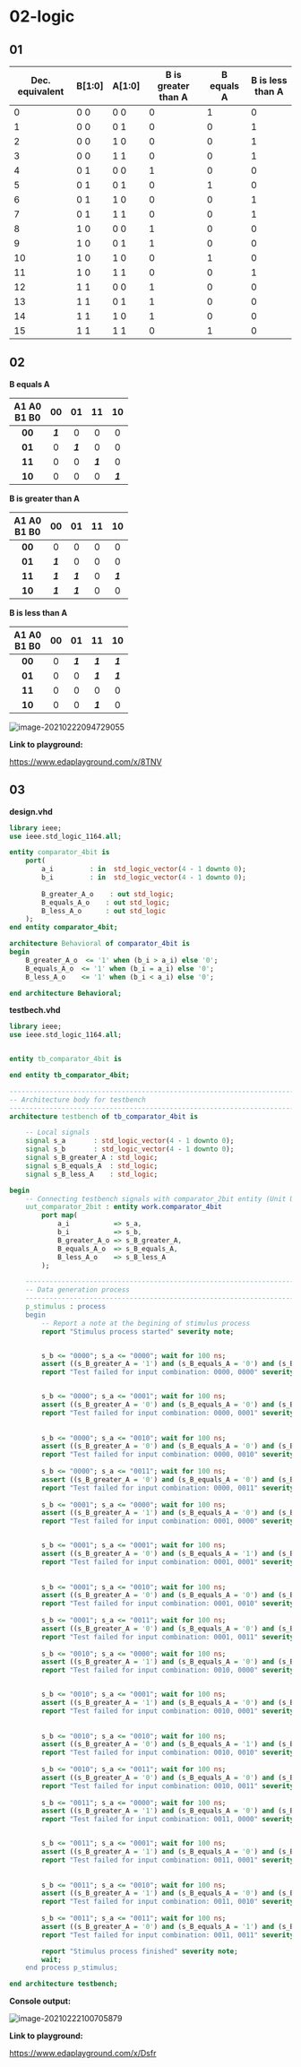 

# 02-logic

## 01

| Dec. equivalent |	B[1:0] |	A[1:0]	| B is greater than A |	B equals A |	B is less than A |
| ------------- | ------------- | ------------- | ------------- | ------------- | ------------- |
| 0 | 0 0 | 0 0 | 0 | 1 | 0|
| 1 | 0 0 | 0 1 | 0 | 0 | 1|
| 2 | 0 0 | 1 0 | 0 | 0 | 1|
| 3 | 0 0 | 1 1 | 0 | 0 | 1|
| 4 | 0 1 | 0 0 | 1 | 0 | 0|
| 5 | 0 1 | 0 1 | 0 | 1 | 0|
| 6 | 0 1 | 1 0 | 0 | 0 | 1|
| 7 | 0 1 | 1 1 | 0 | 0 | 1|
| 8 | 1 0 | 0 0 | 1 | 0 | 0|
| 9 | 1 0 | 0 1 | 1 | 0 | 0|
| 10 | 1 0 | 1 0 | 0 | 1 | 0|
| 11 | 1 0 | 1 1 | 0 | 0 | 1|
| 12 | 1 1 | 0 0 | 1 | 0 | 0|
| 13 | 1 1 | 0 1 | 1 | 0 | 0|
| 14 | 1 1 | 1 0 | 1 | 0 | 0|
| 15 | 1 1 | 1 1 | 0 | 1 | 0|

## 02

**B equals A**



| A1 A0<br />B1 B0 |   00    |   01    |   11    |   10    |
| :----: | :-----: | :-----: | :-----: | :-----: |
| **00** | ***1*** |    0    |    0    |    0    |
| **01** |    0    | ***1*** |    0    |    0    |
| **11** |    0    |    0    | ***1*** |    0    |
| **10** |    0    |    0    |    0    | ***1*** |

**B is greater than A**

| A1 A0<br />B1 B0 |   00    |   01    |  11  |   10    |
| :--------------: | :-----: | :-----: | :--: | :-----: |
|      **00**      |    0    |    0    |  0   |    0    |
|      **01**      | ***1*** |    0    |  0   |    0    |
|      **11**      | ***1*** | ***1*** |  0   | ***1*** |
|      **10**      | ***1*** | ***1*** |  0   |    0    |

**B is less than A**

| A1 A0<br />B1 B0 |  00  |   01    |   11    |   10    |
| :--------------: | :--: | :-----: | :-----: | :-----: |
|      **00**      |  0   | ***1*** | ***1*** | ***1*** |
|      **01**      |  0   |    0    | ***1*** | ***1*** |
|      **11**      |  0   |    0    |    0    |    0    |
|      **10**      |  0   |    0    | ***1*** |    0    |





![image-20210222094729055](image-20210222094729055.png)

**Link to playground:**

https://www.edaplayground.com/x/8TNV

## 03

**design.vhd**

```vhdl
library ieee;
use ieee.std_logic_1164.all;

entity comparator_4bit is
    port(
        a_i			: in  std_logic_vector(4 - 1 downto 0);         
        b_i			: in  std_logic_vector(4 - 1 downto 0);        
        
        B_greater_A_o    : out std_logic;        
       	B_equals_A_o    : out std_logic;
        B_less_A_o		: out std_logic
    );
end entity comparator_4bit;

architecture Behavioral of comparator_4bit is
begin
    B_greater_A_o  <= '1' when (b_i > a_i) else '0';
    B_equals_A_o  <= '1' when (b_i = a_i) else '0';
    B_less_A_o    <= '1' when (b_i < a_i) else '0';

end architecture Behavioral;
```

**testbech.vhd**

```vhdl
library ieee;
use ieee.std_logic_1164.all;


entity tb_comparator_4bit is

end entity tb_comparator_4bit;

-----------------------------------------------------------------------
-- Architecture body for testbench
------------------------------------------------------------------------
architecture testbench of tb_comparator_4bit is

    -- Local signals
    signal s_a       : std_logic_vector(4 - 1 downto 0);
    signal s_b       : std_logic_vector(4 - 1 downto 0);
    signal s_B_greater_A : std_logic;
    signal s_B_equals_A  : std_logic;
    signal s_B_less_A    : std_logic;

begin
    -- Connecting testbench signals with comparator_2bit entity (Unit Under Test)
    uut_comparator_2bit : entity work.comparator_4bit
        port map(
            a_i           => s_a,
            b_i           => s_b,
            B_greater_A_o => s_B_greater_A,
            B_equals_A_o  => s_B_equals_A,
            B_less_A_o    => s_B_less_A
        );

    --------------------------------------------------------------------
    -- Data generation process
    --------------------------------------------------------------------
    p_stimulus : process
    begin
        -- Report a note at the begining of stimulus process
        report "Stimulus process started" severity note;


        s_b <= "0000"; s_a <= "0000"; wait for 100 ns;
        assert ((s_B_greater_A = '1') and (s_B_equals_A = '0') and (s_B_less_A = '0'))
        report "Test failed for input combination: 0000, 0000" severity error;


        s_b <= "0000"; s_a <= "0001"; wait for 100 ns;
        assert ((s_B_greater_A = '0') and (s_B_equals_A = '0') and (s_B_less_A = '1'))
        report "Test failed for input combination: 0000, 0001" severity error;
        
       
        s_b <= "0000"; s_a <= "0010"; wait for 100 ns;
        assert ((s_B_greater_A = '0') and (s_B_equals_A = '0') and (s_B_less_A = '1'))
        report "Test failed for input combination: 0000, 0010" severity error;
               
        s_b <= "0000"; s_a <= "0011"; wait for 100 ns;
        assert ((s_B_greater_A = '0') and (s_B_equals_A = '0') and (s_B_less_A = '1'))
        report "Test failed for input combination: 0000, 0011" severity error;
        
        s_b <= "0001"; s_a <= "0000"; wait for 100 ns;
        assert ((s_B_greater_A = '1') and (s_B_equals_A = '0') and (s_B_less_A = '0'))
        report "Test failed for input combination: 0001, 0000" severity error;


        s_b <= "0001"; s_a <= "0001"; wait for 100 ns;
        assert ((s_B_greater_A = '0') and (s_B_equals_A = '1') and (s_B_less_A = '0'))
        report "Test failed for input combination: 0001, 0001" severity error;
        
       
        s_b <= "0001"; s_a <= "0010"; wait for 100 ns;
        assert ((s_B_greater_A = '0') and (s_B_equals_A = '0') and (s_B_less_A = '1'))
        report "Test failed for input combination: 0001, 0010" severity error;
               
        s_b <= "0001"; s_a <= "0011"; wait for 100 ns;
        assert ((s_B_greater_A = '0') and (s_B_equals_A = '0') and (s_B_less_A = '1'))
        report "Test failed for input combination: 0001, 0011" severity error;
                
        s_b <= "0010"; s_a <= "0000"; wait for 100 ns;
        assert ((s_B_greater_A = '1') and (s_B_equals_A = '0') and (s_B_less_A = '0'))
        report "Test failed for input combination: 0010, 0000" severity error;


        s_b <= "0010"; s_a <= "0001"; wait for 100 ns;
        assert ((s_B_greater_A = '1') and (s_B_equals_A = '0') and (s_B_less_A = '0'))
        report "Test failed for input combination: 0010, 0001" severity error;
        
       
        s_b <= "0010"; s_a <= "0010"; wait for 100 ns;
        assert ((s_B_greater_A = '0') and (s_B_equals_A = '1') and (s_B_less_A = '0'))
        report "Test failed for input combination: 0010, 0010" severity error;
               
        s_b <= "0010"; s_a <= "0011"; wait for 100 ns;
        assert ((s_B_greater_A = '0') and (s_B_equals_A = '0') and (s_B_less_A = '1'))
        report "Test failed for input combination: 0010, 0011" severity error;
        
        s_b <= "0011"; s_a <= "0000"; wait for 100 ns;
        assert ((s_B_greater_A = '1') and (s_B_equals_A = '0') and (s_B_less_A = '0'))
        report "Test failed for input combination: 0011, 0000" severity error;


        s_b <= "0011"; s_a <= "0001"; wait for 100 ns;
        assert ((s_B_greater_A = '1') and (s_B_equals_A = '0') and (s_B_less_A = '0'))
        report "Test failed for input combination: 0011, 0001" severity error;
        
       
        s_b <= "0011"; s_a <= "0010"; wait for 100 ns;
        assert ((s_B_greater_A = '1') and (s_B_equals_A = '0') and (s_B_less_A = '0'))
        report "Test failed for input combination: 0011, 0010" severity error;
               
        s_b <= "0011"; s_a <= "0011"; wait for 100 ns;
        assert ((s_B_greater_A = '0') and (s_B_equals_A = '1') and (s_B_less_A = '0'))
        report "Test failed for input combination: 0011, 0011" severity error;

        report "Stimulus process finished" severity note;
        wait;
    end process p_stimulus;

end architecture testbench;

```

**Console output:**

![image-20210222100705879](image-20210222100705879.png)

**Link to playground:**

https://www.edaplayground.com/x/Dsfr



<!--

ddd



```vhdl
f b=a = not b1 * not b2 * not a1 * not a0  +  not b1 * b0 * a1 * a0  +   b1* not b0 * a1 * not a0 +   b1* b0 * a1 * a0

g b<a = 
( b1 + b0 + a1 + a0 ) *
( b1 + not b0 + a1 + a0 ) *
( b1 + not b0 + a1 + not a0 ) *
( not b1 + b0 + a1 + a0 ) *
( not b1 + b0 + a1 + not a0 ) *
( not b1 + b0 + not a1 + a0 ) *
( not b1 + not b0 + a1 + a0 ) *
( not b1 + not b0 + a1 + not a0 ) *
( not b1 + not b0 + not a1 + a0 ) *
( not b1 + not b0 + not a1 + not a0 ) *


grater_SoP_min = b1 * not a1 + b1 * b0 * not a0 + b0 * not a0 * not a1 = 

    less_PoS_min = ( not b1 + a1 ) * (not b0 + a1) * (a0 + a1) * (not b0 + not b1) * ( b1 + a0 + not a1)
    
    (/a0 + /b1)
 

```

$$
grater\_SoP\_min = b1 \cdot \overline{a1} + b1 \cdot b0 \cdot \overline{a0} + b0 \cdot \overline{a0} \cdot \overline{a1}
$$

$$
less\_PoS\_min = (\overline{b1} + a1 ) \cdot (\overline{b0} + a1) \cdot (a0 + a1) \cdot (\overline{b0} + \overline{b1}) \cdot ( b1 + a0 + \overline{a1})
$$

-->